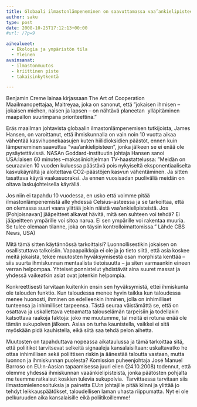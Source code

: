 ```yaml
---
title: Globaali ilmastonlämpeneminen on saavuttamassa vaa’ankielipisteensä
author: saku
type: post
date: 2008-10-25T17:12:13+00:00
#url: /?p=9

aihealueet:
  - Ekologia ja ympäristön tila
  - Yleinen
avainsanat:
  - ilmastonmuutos
  - kriittinen piste
  - takaisinkytkentä

---
```

Benjamin Creme lainaa kirjassaan The Art of Cooperation Maailmanopettajaa, Maitreyaa, joka on sanonut, että ”jokaisen ihmisen – jokaisen miehen, naisen ja lapsen – on nähtävä planeetan  ylläpitäminen maapallon suurimpana prioriteettina.”

Eräs maailman johtavista globaalin ilmastonlämpenemisen tutkijoista, James Hansen, on varoittanut, että ihmiskunnalla on vain noin 10 vuotta aikaa vähentää kasvihuonekaasujen kuten hiilidioksidien päästöt, ennen kuin lämpeneminen saavuttaa ”vaa’ankielipisteen”, jonka jälkeen se ei enää ole pysäytettävissä. NASAn Goddard-instituutin johtaja Hansen sanoi USA:laisen 60 minutes –makasiiniohjelman TV-haastattelussa: ”Meidän on seuraavien 10 vuoden kuluessa päästävä pois nykyiseltä eksponentiaaliselta kasvukäyrältä ja aloitettava CO2-päästöjen kasvun vähentäminen. Ja sitten tasattava käyrä vaakasuoraksi. Ja ennen vuosisadan puoliväliä meidän on oltava laskujohteisella käyrällä.

Jos niin ei tapahdu 10 vuodessa, en usko että voimme pitää ilmastonlämpenemistä alle yhdessä Celsius-asteessa ja se tarkoittaa, että on olemassa suuri vaara ylittää jokin näistä vaa’ankielipisteistä. Jos [Pohjoisnavan] jääpeitteet alkavat hävitä, mitä sen suhteen voi tehdä? Ei jääpeitteen ympärille voi sitoa narua. Ei sen ympärille voi rakentaa muuria. Se tulee olemaan tilanne, joka on täysin kontrolloimattomissa.” Lähde CBS News, USA)

Mitä tämä sitten käytännössä tarkoittaisi? Luonnollisestikin jokaisen on osallistuttava talkoisiin. Vapaapaikkoja ei ole ja jo tieto siitä, että asia koskee meitä jokaista, tekee muutosten hyväksymisestä osan morphista kenttää &#8211; siis suurta ihmiskunnan mentaalista tietoisuutta &#8211; ja siten varmaankin eineen verran helpompaa. Yhteiset ponnistelut yhdistävät aina suuret massat ja yhdessä vaikeatkin asiat ovat jotenkin helpompia.

Konkreettisesti tarvitaan kuitenkin ensin sen hyväksymistä, ettei ihmiskunta ole talouden funktio. Kun taloudessa menee hyvin taikka kun taloudessa menee huonosti, ihminen on edelleenkin ihminen, jolla on inhimilliset tunteensa ja inhimilliset tarpeensa. Tästä seuraa väistämättä se, että on osattava ja uskallettava vetoamatta talouselämän tarpeisiin ja todellakin katsottava raakoja faktoja: joko me muutumme, tai meitä ei rotuna enää ole tämän sukupolven jälkeen. Asiaa on turha kaunistella, vaikkei ei sitä myöskään pidä kauhistella, eikä siitä saa tehdä pelon aihetta.

Muutosten on tapahduttava nopeassa aikataulussa ja tämä tarkoittaa sitä, että poliitikot tarvitsevat selkeitä signaaleja kansalaisiltaan: uskaltavatko he ottaa inhimillisen sekä poliittisen riskin ja äänestää taloutta vastaan, mutta luonnon ja ihmiskunnan puolesta? Komission puheenjohtaja José Manuel Barroso on EU:n-Aasian tapaamisessa juuri eilen (24.10.2008) todennut, että olemme yhdessä ihmiskunnan vaaánkielipisteistä, jonka päätösten pohjalta me teemme ratkaisut koskien tulevia sukupolvia.  Tarvittaessa tarvitaan siis ilmastomielenosoituksia ja painetta EU:n johtajille pitää kiinni ja ylittää jo tehdyt leikkauspäätökset, taloudellisen laman uhasta riippumatta. Nyt ei ole pelkuruuden aika kansalaisille eikä poliitikoillemme!

